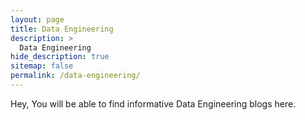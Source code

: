 ```yaml
---
layout: page
title: Data Engineering
description: >
  Data Engineering
hide_description: true
sitemap: false
permalink: /data-engineering/
---
```


Hey, You will be able to find informative Data Engineering blogs here.
